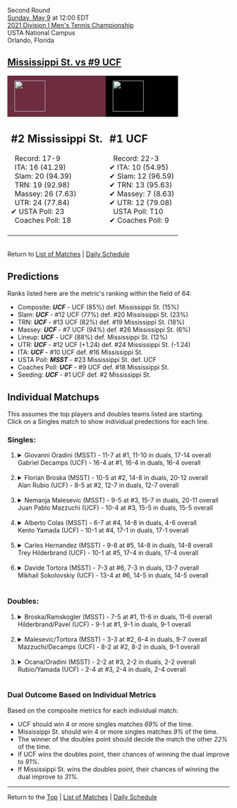 Second Round[](#top)<a name="top"></a>  
[Sunday, May 9](../../schedule/05-09.md) at 12:00 EDT  
[2021 Division I Men's Tennis Championship](../index.md)  
USTA National Campus  
Orlando, Florida  
## [Mississippi St. vs #9 UCF](https://www.ncaa.com/game/5833404)  

<table><tr style="background-color: #d9d9d9 !important"><td style="background-color: #6F2C3F !important"><img src="https://www.ncaa.com/sites/default/files/images/logos/schools/m/mississippi-st.70.png" width="70" height="70" style="padding: 8px;" /></td><td style="background-color: #010101 !important"><img src="https://www.ncaa.com/sites/default/files/images/logos/schools/u/ucf.70.png" width="70" height="70" style="padding: 8px;" /></td></tr><tr>
<td>  

<h2>#2 Mississippi St.</h2>  
&nbsp; Record: 17-9<br>  
&nbsp; ITA: 16 (41.29)<br>  
&nbsp; Slam: 20 (94.39)<br>  
&nbsp; TRN: 19 (92.98)<br>  
&nbsp; Massey: 26 (7.63)<br>  
&nbsp; UTR: 24 (77.84)<br>  
&#10004; USTA Poll: 23<br>  
&nbsp; Coaches Poll: 18<br>  
<br>  

</td>
<td>  

<h2>#1 UCF</h2>  
&nbsp; Record: 22-3<br>  
&#10004; ITA: 10 (54.95)<br>  
&#10004; Slam: 12 (96.59)<br>  
&#10004; TRN: 13 (95.63)<br>  
&#10004; Massey: 7 (8.63)<br>  
&#10004; UTR: 12 (79.08)<br>  
&nbsp; USTA Poll: T10<br>  
&#10004; Coaches Poll: 9<br>  
<br>  

</td>
</tr></table>  


<br>Return to [List of Matches](../index.md) &#124; [Daily Schedule](../../schedule/05-09.md)

## Predictions  

Ranks listed here are the metric's ranking within the field of 64:  
- Composite: ***UCF*** - UCF (85%) def. Mississippi St. (15%)  
- Slam: ***UCF*** - #12 UCF (77%) def. #20 Mississippi St. (23%)  
- TRN: ***UCF*** - #13 UCF (82%) def. #19 Mississippi St. (18%)  
- Massey: ***UCF*** - #7 UCF (94%) def. #26 Mississippi St. (6%)  
- Lineup: ***UCF*** - UCF (88%) def. Mississippi St. (12%)  
- UTR: ***UCF*** - #12 UCF (+1.24) def. #24 Mississippi St. (-1.24)  
- ITA: ***UCF*** - #10 UCF def. #16 Mississippi St.  
- USTA Poll: ***MSST*** - #23 Mississippi St. def. UCF  
- Coaches Poll: ***UCF*** - #9 UCF def. #18 Mississippi St.  
- Seeding: ***UCF*** - #1 UCF def. #2 Mississippi St.  

## Individual Matchups  
This assumes the top players and doubles teams listed are starting.  
Click on a Singles match to show individual predections for each line.  

### Singles:  

<ol>
<li><details>
<summary markdown="span">Giovanni Oradini (MSST) - 11-7 at #1, 11-10 in duals, 17-14 overall<br>Gabriel Decamps (UCF) - 16-4 at #1, 16-4 in duals, 16-4 overall</summary>
<h4>Predictions</h4><ul>
<li>Composite: <b><i>UCF</i></b> - Decamps (82%) def. Oradini (18%)</li>  
<li>Slam: <b><i>UCF</i></b> - Decamps (74%) def. Oradini (26%)</li>  
<li>TRN: <b><i>UCF</i></b> - Decamps (84%) def. Oradini (16%)</li>  
<li>Massey: <b><i>UCF</i></b> - Decamps (85%) def. Oradini (15%)</li>  
<li>UTR: <b><i>UCF</i></b> - Decamps (86%) def. Oradini (14%)</li>  
<li>ITA: <b><i>UCF</i></b> - Decamps (42.84) def. Oradini (31.20)</li>  
</ul>
</details>&nbsp;</li>
<li><details>
<summary markdown="span">Florian Broska (MSST) - 10-5 at #2, 14-8 in duals, 20-12 overall<br>Alan Rubio (UCF) - 8-5 at #2, 12-7 in duals, 12-7 overall</summary>
<h4>Predictions</h4><ul>
<li>Composite: <b><i>MSST</i></b> - Broska (63%) def. Rubio (37%)</li>  
<li>Slam: <b><i>MSST</i></b> - Broska (63%) def. Rubio (37%)</li>  
<li>TRN: <b><i>MSST</i></b> - Broska (56%) def. Rubio (44%)</li>  
<li>Massey: <b><i>UCF</i></b> - Rubio (51%) def. Broska (49%)</li>  
<li>UTR: <b><i>MSST</i></b> - Broska (84%) def. Rubio (16%)</li>  
<li>ITA: <b><i>MSST</i></b> - Broska (16.73) def. Rubio (3.77)</li>  
</ul>
</details>&nbsp;</li>
<li><details>
<summary markdown="span">Nemanja Malesevic (MSST) - 9-5 at #3, 15-7 in duals, 20-11 overall<br>Juan Pablo Mazzuchi (UCF) - 10-4 at #3, 15-5 in duals, 15-5 overall</summary>
<h4>Predictions</h4><ul>
<li>Composite: <b><i>UCF</i></b> - Mazzuchi (70%) def. Malesevic (30%)</li>  
<li>Slam: <b><i>UCF</i></b> - Mazzuchi (60%) def. Malesevic (40%)</li>  
<li>TRN: <b><i>UCF</i></b> - Mazzuchi (58%) def. Malesevic (42%)</li>  
<li>Massey: <b><i>UCF</i></b> - Mazzuchi (81%) def. Malesevic (19%)</li>  
<li>UTR: <b><i>UCF</i></b> - Mazzuchi (82%) def. Malesevic (18%)</li>  
<li>ITA: <b><i>MSST</i></b> - Malesevic (15.40) def. Mazzuchi (7.08)</li>  
</ul>
</details>&nbsp;</li>
<li><details>
<summary markdown="span">Alberto Colas (MSST) - 6-7 at #4, 14-8 in duals, 4-6 overall<br>Kento Yamada (UCF) - 10-1 at #4, 17-1 in duals, 17-1 overall</summary>
<h4>Predictions</h4><ul>
<li>Composite: <b><i>UCF</i></b> - Yamada (66%) def. Colas (34%)</li>  
<li>Slam: <b><i>UCF</i></b> - Yamada (60%) def. Colas (40%)</li>  
<li>TRN: <b><i>UCF</i></b> - Yamada (73%) def. Colas (27%)</li>  
<li>Massey: <b><i>UCF</i></b> - Yamada (74%) def. Colas (26%)</li>  
<li>UTR: <b><i>UCF</i></b> - Yamada (58%) def. Colas (42%)</li>  
<li>ITA: <b><i>MSST</i></b> - Colas (5.15) def. Yamada (4.27)</li>  
</ul>
</details>&nbsp;</li>
<li><details>
<summary markdown="span">Carles Hernandez (MSST) - 9-8 at #5, 14-8 in duals, 14-8 overall<br>Trey Hilderbrand (UCF) - 10-1 at #5, 17-4 in duals, 17-4 overall</summary>
<h4>Predictions</h4><ul>
<li>Composite: <b><i>UCF</i></b> - Hilderbrand (79%) def. Hernandez (21%)</li>  
<li>Slam: <b><i>UCF</i></b> - Hilderbrand (75%) def. Hernandez (25%)</li>  
<li>TRN: <b><i>UCF</i></b> - Hilderbrand (79%) def. Hernandez (21%)</li>  
<li>Massey: <b><i>UCF</i></b> - Hilderbrand (84%) def. Hernandez (16%)</li>  
<li>UTR: <b><i>UCF</i></b> - Hilderbrand (79%) def. Hernandez (21%)</li>  
<li>ITA: <b><i>UCF</i></b> - Hilderbrand (2.90) def. Hernandez (1.85)</li>  
</ul>
</details>&nbsp;</li>
<li><details>
<summary markdown="span">Davide Tortora (MSST) - 7-3 at #6, 7-3 in duals, 13-7 overall<br>Mikhail Sokolovskiy (UCF) - 13-4 at #6, 14-5 in duals, 14-5 overall</summary>
<h4>Predictions</h4><ul>
<li>Composite: <b><i>UCF</i></b> - Sokolovskiy (62%) def. Tortora (38%)</li>  
<li>Slam: <b><i>MSST</i></b> - Tortora (51%) def. Sokolovskiy (49%)</li>  
<li>TRN: <b><i>MSST</i></b> - Tortora (63%) def. Sokolovskiy (37%)</li>  
<li>Massey: <b><i>UCF</i></b> - Sokolovskiy (78%) def. Tortora (22%)</li>  
<li>UTR: <b><i>UCF</i></b> - Sokolovskiy (86%) def. Tortora (14%)</li>  
<li>ITA: <b><i>MSST</i></b> - Tortora (9.41) def. Sokolovskiy (2.26)</li>  
</ul>
</details>&nbsp;</li>
</ol>

### Doubles:  

<ol>
<li><details>
<summary markdown="span">Broska/Ramskogler (MSST) - 7-5 at #1, 11-6 in duals, 11-6 overall<br>Hilderbrand/Pavel (UCF) - 9-1 at #1, 9-1 in duals, 9-1 overall</summary>
<br>Sorry, we don't have any metrics for this match
</details>&nbsp;</li>
<li><details>
<summary markdown="span">Malesevic/Tortora (MSST) - 3-3 at #2, 6-4 in duals, 9-7 overall<br>Mazzuchi/Decamps (UCF) - 8-2 at #2, 8-2 in duals, 9-1 overall</summary>
<br>Sorry, we don't have any metrics for this match
</details>&nbsp;</li>
<li><details>
<summary markdown="span">Ocana/Oradini (MSST) - 2-2 at #3, 2-2 in duals, 2-2 overall<br>Rubio/Yamada (UCF) - 2-4 at #3, 2-4 in duals, 2-4 overall</summary>
<br>Sorry, we don't have any metrics for this match
</details>&nbsp;</li>
</ol>

### Dual Outcome Based on Individual Metrics  
  
Based on the composite metrics for each individual match:  
- UCF should win 4 or more singles matches *69%* of the time.  
- Mississippi St. should win 4 or more singles matches *9%* of the time.  
- The winner of the doubles point should decide the match the other *22%* of the time.  
- If UCF wins the doubles point, their chances of winning the dual improve to *91%*.  
- If Mississippi St. wins the doubles point, their chances of winning the dual improve to *31%*.  
  
------

Return to the [Top](#top) &#124; [List of Matches](../index.md) &#124; [Daily Schedule](../../schedule/05-09.md)  
